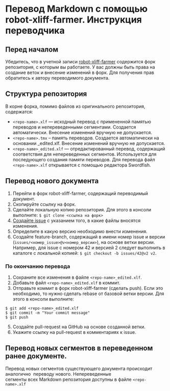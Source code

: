 # Перевод Markdown с помощью robot-xliff-farmer. Инструкция переводчика

## Перед началом

Убедитесь, что в учетной записи [robot-xliff-farmer](https://github.com/robot-xliff-farmer) содержится форк репозитория, с которым вы работаете. У вас должны быть права на создание веток и внесение изменений в форк.  Для получения прав обратитесь к автору переводимого документа.

## Структура репозитория

В корне форка, помимо файлов из оригинального репозитория, содержатся:

* `<repo-name>.xlf` — исходный перевод с примененной памятью переводов и непереведенными сегментами. Создается автоматически. Внесение изменений вручную не допускается.
* `<repo-name>.tmx` – память переводов. Создается автоматически на основании <repo-name>_edited.xlf. Внесение изменений вручную не допускается.
* `<repo-name>_edited.xlf` — отредактированный перевод, содержащий соответствия для непереведенных сегментов. Используется для последующего создания памяти переводов.
Для перевода файл `<repo-name>.xlf` открывается с помощью редактора Swordfish. 

## Перевод нового документа

1. Перейти в форк robot-xliff-farmer, содержащий переводимый документ. 
4. Скопируйте ссылку на форк.
5. Сделайте локальную копию репозитория. Для этого в консоли выполните: `$ git clone <ссылка на форк>`
1. [Создайте issue](https://github.com/robot-xliff-farmer/bem-core/issues/new) с указанием того, в какие файлы вносятся изменения.
2. Определите в какую версию необходимо внести изменения.
3. Создайте feature-branch, содержащий в имени номер issue и версии (`issues/<номер_issue>@v<номер_версии>`), на основе ветки версии.
   Например, для issue с номером 42 и версией 2 следует выполнить в каталоге с локальной копией: `$ git checkout -b issues/42@v2 v2`.

### По окончанию перевода

1. Сохраните все изменения в файле `<repo-name>_edited.xlf`.
2. Добавьте файл `<repo-name>_edited.xlf` в коммит.
3. Отправьте коммит в форк robot-xliff-farmer (сделать push). Если это необходимо, то нужно сделать rebase от базовой ветки версии. Для этого в консоли выполните:

```
$ git add <repo-name>_edited.xlf
$ git commit -m "Your commit message"
$ git push
```

5. Создайте pull-request на GitHub на основе созданной ветки.
6. Укажите ссылку на pull-request в комментариях к issue.

## Перевод новых сегментов в переведенном ранее документе. 

Перевод новых сегментов существующего документа происходит аналогично  переводу нового.
Непереведенные сегменты всех Markdown репозитория доступны в файле `<repo-name>.xlf`

